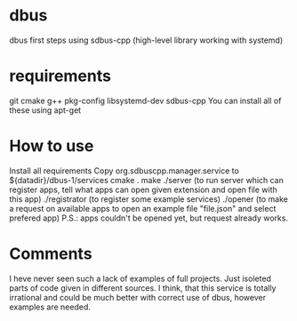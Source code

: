 # dbus
dbus first steps using sdbus-cpp (high-level library working with systemd)
# requirements
git
cmake
g++
pkg-config
libsystemd-dev
sdbus-cpp
You can install all of these using apt-get
# How to use
Install all requirements
Copy org.sdbuscpp.manager.service to ${datadir}/dbus-1/services
cmake .
make
./server (to run server which can register apps, tell what apps can open given extension and open file with this app)
./registrator (to register some example services)
./opener (to make a request on available apps to open an example file "file.json" and select prefered app)
P.S.: apps couldn't be opened yet, but request already works.
# Comments
I heve never seen such a lack of examples of full projects. Just isoleted parts of code given in different sources.
I think, that this service is totally irrational and could be much better with correct use of dbus, however examples are needed.
